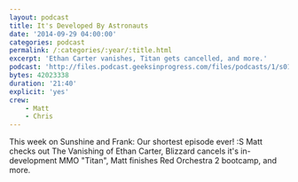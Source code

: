 ```yaml
---
layout: podcast
title: It's Developed By Astronauts
date: '2014-09-29 04:00:00'
categories: podcast
permalink: /:categories/:year/:title.html
excerpt: 'Ethan Carter vanishes, Titan gets cancelled, and more.'
podcast: 'http://files.podcast.geeksinprogress.com/files/podcasts/1/s01e18_DevelopedByAstronauts.mp3'
bytes: 42023338
duration: '21:40'
explicit: 'yes'
crew:
    - Matt
    - Chris
---
```


This week on Sunshine and Frank: Our shortest episode ever! :S Matt checks out The Vanishing of Ethan Carter, Blizzard cancels it's in-development MMO "Titan", Matt finishes Red Orchestra 2 bootcamp, and more.
